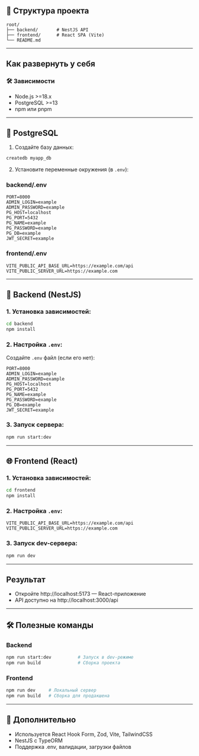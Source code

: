 ## 📁 Структура проекта

```
root/
├── backend/       # NestJS API
├── frontend/      # React SPA (Vite)
└── README.md
```

---

## Как развернуть у себя

### 🛠️ Зависимости

- Node.js >=18.x
- PostgreSQL >=13
- npm или pnpm

---

## 🐘 PostgreSQL

1. Создайте базу данных:

```bash
createdb myapp_db
```

2. Установите переменные окружения (в `.env`):

### backend/.env
```env
PORT=8000
ADMIN_LOGIN=example
ADMIN_PASSWORD=example
PG_HOST=localhost
PG_PORT=5432
PG_NAME=example
PG_PASSWORD=example
PG_DB=example
JWT_SECRET=example
```

### frontend/.env
```env
VITE_PUBLIC_API_BASE_URL=https://example.com/api
VITE_PUBLIC_SERVER_URL=https://example.com
```
---

## 🔧 Backend (NestJS)

### 1. Установка зависимостей:

```bash
cd backend
npm install
```

### 2. Настройка `.env`:

Создайте `.env` файл (если его нет):

```env
PORT=8000
ADMIN_LOGIN=example
ADMIN_PASSWORD=example
PG_HOST=localhost
PG_PORT=5432
PG_NAME=example
PG_PASSWORD=example
PG_DB=example
JWT_SECRET=example
```

### 3. Запуск сервера:

```bash
npm run start:dev
```

---

## 🌐 Frontend (React)

### 1. Установка зависимостей:

```bash
cd frontend
npm install
```

### 2. Настройка `.env`:

```env
VITE_PUBLIC_API_BASE_URL=https://example.com/api
VITE_PUBLIC_SERVER_URL=https://example.com
```

### 3. Запуск dev-сервера:

```bash
npm run dev
```

---

## Результат

- Откройте http://localhost:5173 — React-приложение
- API доступно на http://localhost:3000/api

---

## 🛠 Полезные команды

### Backend

```bash
npm run start:dev          # Запуск в dev-режиме
npm run build              # Сборка проекта
```

### Frontend

```bash
npm run dev     # Локальный сервер
npm run build   # Сборка для продакшена
```

---

## 📂 Дополнительно

- Используется React Hook Form, Zod, Vite, TailwindCSS
- NestJS с TypeORM
- Поддержка .env, валидации, загрузки файлов
